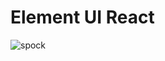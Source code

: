 # Element UI React

![spock](https://fuss10.elemecdn.com/6/f6/57a9a25e87567aa902823da43f20ajpeg.jpeg)
